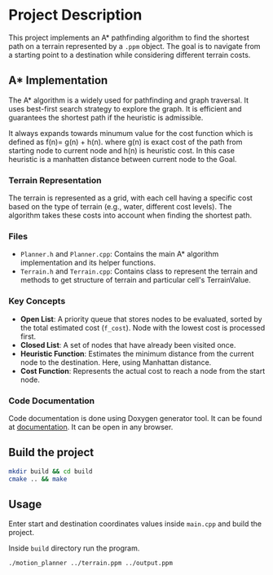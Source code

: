 # Project Description

This project implements an A* pathfinding algorithm to find the shortest path on a terrain represented by a `.ppm` object. The goal is to navigate from a starting point to a destination while considering different terrain costs.

## A* Implementation

The A* algorithm is a widely used for pathfinding and graph traversal. It uses best-first search strategy to explore the graph. It is efficient and guarantees the shortest path if the heuristic is admissible.

It always expands towards minumum value for the cost function which is defined as f(n)= g(n) + h(n). where g(n) is exact cost of the path from starting node to current node and h(n) is heuristic cost. In this case heuristic is a manhatten distance between current node to the Goal.

### Terrain Representation

The terrain is represented as a grid, with each cell having a specific cost based on the type of terrain (e.g., water, different cost levels). The algorithm takes these costs into account when finding the shortest path.

### Files

- `Planner.h` and `Planner.cpp`: Contains the main A* algorithm implementation and its helper functions.
- `Terrain.h` and `Terrain.cpp`: Contains class to represent the terrain and methods to get structure of terrain and particular cell's TerrainValue.

### Key Concepts

- **Open List**: A priority queue that stores nodes to be evaluated, sorted by the total estimated cost (`f_cost`). Node with the lowest cost is processed first.
- **Closed List**: A set of nodes that have already been visited once.
- **Heuristic Function**: Estimates the minimum distance from the current node to the destination. Here, using Manhattan distance.
- **Cost Function**: Represents the actual cost to reach a node from the start node.

### Code Documentation

Code documentation is done using Doxygen generator tool. It can be found at [documentation](docs/html/index.html). It can be open in any browser.

## Build the project

```bash
mkdir build && cd build
cmake .. && make
```

## Usage

Enter start and destination coordinates values inside `main.cpp` and build the project.

Inside `build` directory run the program.

```bash
./motion_planner ../terrain.ppm ../output.ppm
```

